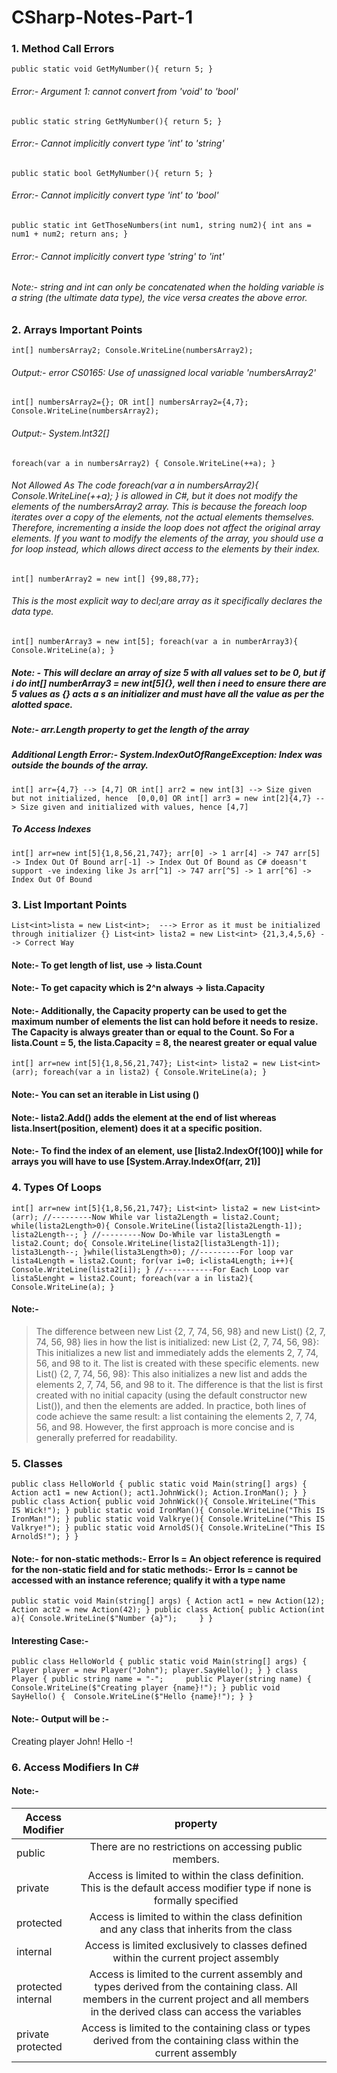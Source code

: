 # CSharp-Notes-Part-1
### 1. Method Call Errors
`
    public static void GetMyNumber(){
        return 5;
    }
`
###### Error:- Argument 1: cannot convert from 'void' to 'bool'
`
   public static string GetMyNumber(){
        return 5;
    }
`
###### Error:- Cannot implicitly convert type 'int' to 'string'
`
 public static bool GetMyNumber(){
        return 5;
    }
`
###### Error:- Cannot implicitly convert type 'int' to 'bool'
`
   public static int GetThoseNumbers(int num1, string num2){
        int ans = num1 + num2;
        return ans;
    }
`
###### Error:- Cannot implicitly convert type 'string' to 'int'
###### Note:- string and int can only be concatenated when the holding variable is a string (the ultimate data type), the vice versa creates the above error.

### 2. Arrays Important Points
`
  int[] numbersArray2;
  Console.WriteLine(numbersArray2);
`
###### Output:- error CS0165: Use of unassigned local variable 'numbersArray2'

`
   int[] numbersArray2={}; OR int[] numbersArray2={4,7};
    Console.WriteLine(numbersArray2);
`
###### Output:- System.Int32[]
`
 foreach(var a in numbersArray2)
 {
            Console.WriteLine(++a);
 }
`
###### Not Allowed As The code foreach(var a in numbersArray2){ Console.WriteLine(++a); } is allowed in C#, but it does not modify the elements of the numbersArray2 array. This is because the foreach loop iterates over a copy of the elements, not the actual elements themselves. Therefore, incrementing a inside the loop does not affect the original array elements. If you want to modify the elements of the array, you should use a for loop instead, which allows direct access to the elements by their index.

`
int[] numberArray2 = new int[] {99,88,77};
`
###### This is the most explicit way to decl;are array as it specifically declares the data type. 
`
        int[] numberArray3 = new int[5];
        foreach(var a in numberArray3){
            Console.WriteLine(a);
        }
`
##### Note: - This will declare an array of size 5 with all values set to be 0, but if i do  int[] numberArray3 = new int[5]{}, well then i need to ensure there are 5 values as {} acts a s an initializer and must have all the value as per the alotted space.  
##### Note:- arr.Length property to get the length of the array
##### Additional Length Error:- System.IndexOutOfRangeException: Index was outside the bounds of the array.
`
  int[] arr={4,7} --> [4,7]
  OR
  int[] arr2 = new int[3] --> Size given but not initialized, hence  [0,0,0]
  OR
  int[] arr3 = new int[2]{4,7} --> Size given and initialized with values, hence [4,7]
`
##### To Access Indexes
`
   int[] arr=new int[5]{1,8,56,21,747};
    arr[0] -> 1
    arr[4] -> 747
    arr[5] -> Index Out Of Bound
    arr[-1] -> Index Out Of Bound as C# doeasn't support -ve indexing like Js
    arr[^1] -> 747
    arr[^5] -> 1
    arr[^6] -> Index Out Of Bound
`
### 3. List Important Points
`
   List<int>lista = new List<int>;  ---> Error as it must be initialized through initializer {}
   List<int> lista2 = new List<int> {21,3,4,5,6} --> Correct Way
`
#### Note:- To get length of list, use -> lista.Count
#### Note:- To get capacity which is 2^n always -> lista.Capacity
#### Note:- Additionally, the Capacity property can be used to get the maximum number of elements the list can hold before it needs to resize. The Capacity is always greater than or equal to the Count. So For a lista.Count = 5, the lista.Capacity = 8, the nearest greater or equal value
`
  int[] arr=new int[5]{1,8,56,21,747};
  List<int> lista2 = new List<int>(arr);
  foreach(var a in lista2)
  {
           Console.WriteLine(a);
  }
`
#### Note:- You can set an iterable in List using ()
#### Note:- lista2.Add() adds the element at the end of list whereas lista.Insert(position, element) does it at a specific position.
#### Note:- To find the index of an element, use [lista2.IndexOf(100)] while for arrays you will have to use [System.Array.IndexOf(arr, 21)]

### 4. Types Of Loops
`
         int[] arr=new int[5]{1,8,56,21,747};
        List<int> lista2 = new List<int>(arr);
       //---------Now While
       var lista2Length = lista2.Count;
       while(lista2Length>0){
           Console.WriteLine(lista2[lista2Length-1]);
           lista2Length--;
       }
        //---------Now Do-While
       var lista3Length = lista2.Count;
       do{
           Console.WriteLine(lista2[lista3Length-1]);
           lista3Length--;
       }while(lista3Length>0);
       //---------For loop
       var lista4Length = lista2.Count;
       for(var i=0; i<lista4Length; i++){
           Console.WriteLine(lista2[i]);
       }
       //-----------For Each Loop
       var lista5Lenght = lista2.Count;
       foreach(var a in lista2){
           Console.WriteLine(a);
       }
`
#### Note:- 
> The difference between new List<int> {2, 7, 74, 56, 98} and new List<int>() {2, 7, 74, 56, 98} lies in how the list is initialized:
> new List<int> {2, 7, 74, 56, 98}: This initializes a new list and immediately adds the elements 2, 7, 74, 56, and 98 to it. The list is created with these specific elements.
> new List<int>() {2, 7, 74, 56, 98}: This also initializes a new list and adds the elements 2, 7, 74, 56, and 98 to it. The difference is that the list is first created with no initial capacity (using the default constructor new List<int>()), and then the elements are added.
> In practice, both lines of code achieve the same result: a list containing the elements 2, 7, 74, 56, and 98. However, the first approach is more concise and is generally preferred for readability.

### 5. Classes
`
  public class HelloWorld
{
    public static void Main(string[] args)
    {
        Action act1 = new Action();
        act1.JohnWick();
        Action.IronMan();
    }
}
public class Action{
    public void JohnWick(){
        Console.WriteLine("This IS Wick!");
    }
    public static void IronMan(){
        Console.WriteLine("This IS IronMan!");
    }
    public static void Valkrye(){
        Console.WriteLine("This IS Valkrye!");
    }
    public static void ArnoldS(){
        Console.WriteLine("This IS ArnoldS!");
    }
}
`
#### Note:- for non-static methods:- Error Is =  An object reference is required for the non-static field and for static methods:- Error Is =  cannot be accessed with an instance reference; qualify it with a type name 

` public static void Main(string[] args)
    {
       Action act1 = new Action(12);
       Action act2 = new Action(42);
    }
   public class Action{
      public Action(int a){
          Console.WriteLine($"Number {a}");    
      }
  }
`
#### Interesting Case:-
`
  public class HelloWorld
{
    public static void Main(string[] args)
    {
        Player player = new Player("John");
        player.SayHello();
    }
}
class Player {
    public string name = "-";    
    public Player(string name) {
        Console.WriteLine($"Creating player {name}!");
    }
    public void SayHello() { 
        Console.WriteLine($"Hello {name}!");
    }
}
`
#### Note:- Output will be :- 
Creating player John!
Hello -!

### 6. Access Modifiers  In C#

#### Note:-      
| Access Modifier | property    |   |
| ------------- |:-------------:| :-------------:|
| public      | There are no restrictions on accessing public members. |  |
| private      | Access is limited to within the class definition. This is the default access modifier type if none is formally specified      |    |
| protected | Access is limited to within the class definition and any class that inherits from the class      |     |
| internal      | Access is limited exclusively to classes defined within the current project assembly |  |
| protected internal      | Access is limited to the current assembly and types derived from the containing class. All members in the current project and all members in the derived class can access the variables      |    |
| private protected | Access is limited to the containing class or types derived from the containing class within the current assembly      |     |






